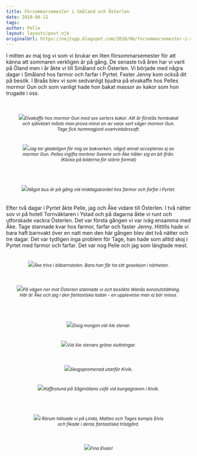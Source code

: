 ```yaml
---
title: Försommarsemester i Småland och Österlen
date: 2010-06-12
tags: 	
author: Pelle
layout: layouts/post.njk
originalUrl: https://nejtupp.blogspot.com/2010/06/forsommarsemester-i-smaland-och.html
---
```


I mitten av maj tog vi som vi brukar en liten försommarsemester för att känna att sommaren verkligen är på gång. De senaste två åren har vi varit på Öland men i år åkte vi till Småland och Österlen. Vi började med några dagar i Småland hos farmor och farfar i Pyrtet. Faster Jenny kom också dit på besök. I Braås blev vi som sedvanligt bjudna på elvakaffe hos Pelles mormor Gun och som vanligt hade hon bakat massor av kakor som hon trugade i oss.<br><br><br><div style="text-align: center;"><img src="../../../../img/Pyrtet-_MG_9993.jpg"><span style="font-size:85%;"><span style="font-style: italic;">Elvakaffe hos mormor Gun med sex sorters kakor. Allt är förstås hembakat<br>och självklart måste man prova minst en av varje sort säger mormor Gun.<br>Tage fick hemmagjord svartvinbärssaft.<br></span></span> </div><br><br><div style="text-align: center;"><img src="../../../../img/Pyrtet-_MG_9999.jpg"><span style="font-size:85%;"><span style="font-style: italic;">Jag tar gladeligen för mig av bakverken, något annat accepteras ej av<br>mormor Gun. Pelles ingifta morbror Svenne och Åke håller sig en bit ifrån.<br>(Klicka på bilderna för större format)<br><br><br><br></span></span></div><br><div style="text-align: center;"><img src="../../../../img/Pyrtet-_MG_0045.jpg"><span style="font-size:85%;"><span style="font-style: italic;">Något bus är på gång vid middagsbordet hos farmor och farfar i Pyrtet.</span><br></span></div><br><br>Efter två dagar i Pyrtet åkte Pelle, jag och Åke vidare till Österlen. I två nätter sov vi på hotell Tornväktaren i Ystad och på dagarna åkte vi runt och utforskade vackra Österlen. Det var första gången vi var iväg ensamma med Åke. Tage stannade kvar hos farmor, farfar och faster Jenny. Hittills hade vi bara haft barnvakt över en natt men den här gången blev det två nätter och tre dagar. Det var tydligen inga problem för Tage, han hade som alltid skoj i Pyrtet med farmor och farfar. Det var nog Pelle och jag som längtade mest.<br><br><br><div style="text-align: center;"><img src="../../../../img/%C3%96sterlen-_MG_0137.jpg"><span style="font-size:85%;"><span style="font-style: italic;">Åke trivs i bilbarnstolen. Bara han får ha sitt goselejon i närheten.<br><br><br></span></span></div><br><div style="text-align: center;"><img src="../../../../img/%C3%96sterlen-_MG_0064.jpg"><span style="font-size:85%;"><span style="font-style: italic;">På vägen ner mot Österlen stannade vi och besökte Wanås konstutställning.<br>Här är Åke och jag i den fantastiska ladan - en upplevelse man ej bör missa.<br><br><br></span></span></div><br><br><div style="text-align: center;"><img src="../../../../img/%C3%96sterlen-_MG_0090.jpg"><span style="font-size:85%;"><span style="font-style: italic;">Disig morgon vid Ale stenar. </span><br></span></div><br><br><div style="text-align: center;"><img src="../../../../img/%C3%96sterlen-_MG_0083.jpg"><span style="font-size:85%;"><span style="font-style: italic;">Vid Ale stenars gröna sluttningar.<br><br><br></span></span></div><br><div style="text-align: center;"><img src="../../../../img/%C3%96sterlen-_MG_0149.jpg"><span style="font-size:85%;"><span style="font-style: italic;">Skogspromenad utanför Kivik.</span><br></span></div><br><br><div style="text-align: center;"><img src="../../../../img/%C3%96sterlen-_MG_0163.jpg"><span style="font-size:85%;"><span style="font-style: italic;">Kaffestund på Sågmöllans café vid kungagraven i Kivik.<br><br><br><br></span></span></div><br><div style="text-align: center;"><img src="../../../../img/%C3%96sterlen-_MG_0228.jpg"><span style="font-size:85%;"><span style="font-style: italic;">I Rörum hälsade vi på Linda, Matteo och Tages kompis Elvis<br>och fikade i deras fantastiska trädgård.<br><br><br></span></span></div><br><div style="text-align: center;"><img src="../../../../img/%C3%96sterlen-_MG_0236.jpg"><span style="font-size:85%;"><span style="font-style: italic;">Fina Elvan!</span><br></span></div>
<!-- no comments on this post -->
